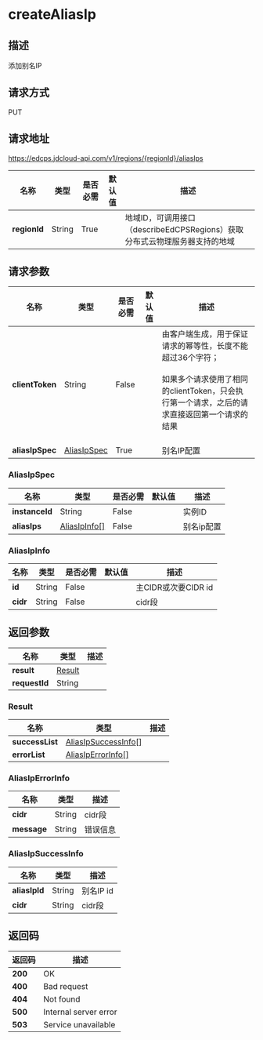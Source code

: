 # createAliasIp


## 描述
添加别名IP

## 请求方式
PUT

## 请求地址
https://edcps.jdcloud-api.com/v1/regions/{regionId}/aliasIps

|名称|类型|是否必需|默认值|描述|
|---|---|---|---|---|
|**regionId**|String|True| |地域ID，可调用接口（describeEdCPSRegions）获取分布式云物理服务器支持的地域|

## 请求参数
|名称|类型|是否必需|默认值|描述|
|---|---|---|---|---|
|**clientToken**|String|False| |由客户端生成，用于保证请求的幂等性，长度不能超过36个字符；<br/><br>如果多个请求使用了相同的clientToken，只会执行第一个请求，之后的请求直接返回第一个请求的结果<br/><br>|
|**aliasIpSpec**|[AliasIpSpec](#AliasIpSpec)|True| |别名IP配置|

### <a name="AliasIpSpec">AliasIpSpec</a>
|名称|类型|是否必需|默认值|描述|
|---|---|---|---|---|
|**instanceId**|String|False| |实例ID|
|**aliasIps**|[AliasIpInfo[]](#AliasIpInfo)|False| |别名ip配置|
### <a name="AliasIpInfo">AliasIpInfo</a>
|名称|类型|是否必需|默认值|描述|
|---|---|---|---|---|
|**id**|String|False| |主CIDR或次要CIDR id|
|**cidr**|String|False| |cidr段|

## 返回参数
|名称|类型|描述|
|---|---|---|
|**result**|[Result](#Result)| |
|**requestId**|String| |

### <a name="Result">Result</a>
|名称|类型|描述|
|---|---|---|
|**successList**|[AliasIpSuccessInfo[]](#AliasIpSuccessInfo)| |
|**errorList**|[AliasIpErrorInfo[]](#AliasIpErrorInfo)| |
### <a name="AliasIpErrorInfo">AliasIpErrorInfo</a>
|名称|类型|描述|
|---|---|---|
|**cidr**|String|cidr段|
|**message**|String|错误信息|
### <a name="AliasIpSuccessInfo">AliasIpSuccessInfo</a>
|名称|类型|描述|
|---|---|---|
|**aliasIpId**|String|别名IP id|
|**cidr**|String|cidr段|

## 返回码
|返回码|描述|
|---|---|
|**200**|OK|
|**400**|Bad request|
|**404**|Not found|
|**500**|Internal server error|
|**503**|Service unavailable|

